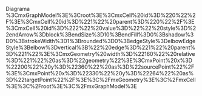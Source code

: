 Diagrama
%3CmxGraphModel%3E%3Croot%3E%3CmxCell%20id%3D%220%22%2F%3E%3CmxCell%20id%3D%221%22%20parent%3D%220%22%2F%3E%3CmxCell%20id%3D%222%22%20value%3D%22%22%20style%3D%22endArrow%3Dblock%3BendSize%3D10%3BendFill%3D0%3Bshadow%3D0%3BstrokeWidth%3D1%3Brounded%3D0%3BedgeStyle%3DelbowEdgeStyle%3Belbow%3Dvertical%3B%22%20edge%3D%221%22%20parent%3D%221%22%3E%3CmxGeometry%20width%3D%22160%22%20relative%3D%221%22%20as%3D%22geometry%22%3E%3CmxPoint%20x%3D%22200%22%20y%3D%22360%22%20as%3D%22sourcePoint%22%2F%3E%3CmxPoint%20x%3D%22330%22%20y%3D%22264%22%20as%3D%22targetPoint%22%2F%3E%3C%2FmxGeometry%3E%3C%2FmxCell%3E%3C%2Froot%3E%3C%2FmxGraphModel%3E
